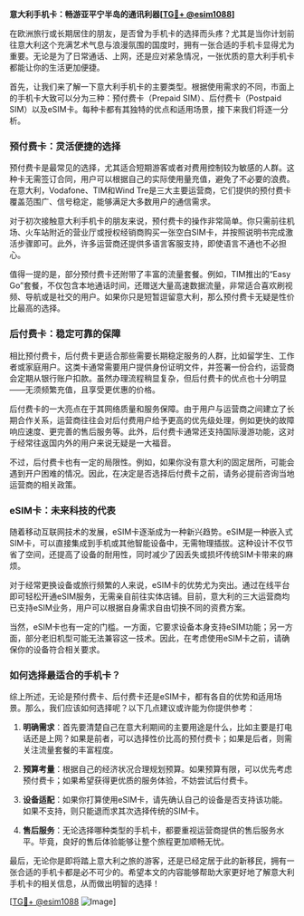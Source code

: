 **意大利手机卡：畅游亚平宁半岛的通讯利器[[TG💪+ @esim1088](https://t.me/s/esim1088)]**

在欧洲旅行或长期居住的朋友，是否曾为手机卡的选择而头疼？尤其是当你计划前往意大利这个充满艺术气息与浪漫氛围的国度时，拥有一张合适的手机卡显得尤为重要。无论是为了日常通话、上网，还是应对紧急情况，一张优质的意大利手机卡都能让你的生活更加便捷。

首先，让我们来了解一下意大利手机卡的主要类型。根据使用需求的不同，市面上的手机卡大致可以分为三种：预付费卡（Prepaid SIM）、后付费卡（Postpaid SIM）以及eSIM卡。每种卡都有其独特的优点和适用场景，接下来我们将逐一分析。

### 预付费卡：灵活便捷的选择

预付费卡是最常见的选择，尤其适合短期游客或者对费用控制较为敏感的人群。这种卡无需签订合同，用户可以根据自己的实际使用量充值，避免了不必要的浪费。在意大利，Vodafone、TIM和Wind Tre是三大主要运营商，它们提供的预付费卡覆盖范围广、信号稳定，能够满足大多数用户的通信需求。

对于初次接触意大利手机卡的朋友来说，预付费卡的操作非常简单。你只需前往机场、火车站附近的营业厅或授权经销商购买一张空白SIM卡，并按照说明书完成激活步骤即可。此外，许多运营商还提供多语言客服支持，即使语言不通也不必担心。

值得一提的是，部分预付费卡还附带了丰富的流量套餐。例如，TIM推出的“Easy Go”套餐，不仅包含本地通话时间，还赠送大量高速数据流量，非常适合喜欢刷视频、导航或是社交的用户。如果你只是短暂逗留意大利，那么预付费卡无疑是性价比最高的选择。

### 后付费卡：稳定可靠的保障

相比预付费卡，后付费卡更适合那些需要长期稳定服务的人群，比如留学生、工作者或家庭用户。这类卡通常需要用户提供身份证明文件，并签署一份合约，运营商会定期从银行账户扣款。虽然办理流程稍显复杂，但后付费卡的优点也十分明显——无须频繁充值，且享受更优惠的价格。

后付费卡的一大亮点在于其网络质量和服务保障。由于用户与运营商之间建立了长期合作关系，运营商往往会对后付费用户给予更高的优先级处理，例如更快的故障响应速度、更完善的售后服务等。此外，后付费卡通常还支持国际漫游功能，这对于经常往返国内外的用户来说无疑是一大福音。

不过，后付费卡也有一定的局限性。例如，如果你没有意大利的固定居所，可能会遇到开户困难的情况。因此，在决定是否选择后付费卡之前，请务必提前咨询当地运营商的相关政策。

### eSIM卡：未来科技的代表

随着移动互联网技术的发展，eSIM卡逐渐成为一种新兴趋势。eSIM是一种嵌入式SIM卡，可以直接集成到手机或其他智能设备中，无需物理插拔。这种设计不仅节省了空间，还提高了设备的耐用性，同时减少了因丢失或损坏传统SIM卡带来的麻烦。

对于经常更换设备或旅行频繁的人来说，eSIM卡的优势尤为突出。通过在线平台即可轻松开通eSIM服务，无需亲自前往实体店铺。目前，意大利的三大运营商均已支持eSIM业务，用户可以根据自身需求自由切换不同的资费方案。

当然，eSIM卡也有一定的门槛。一方面，它要求设备本身支持eSIM功能；另一方面，部分老旧机型可能无法兼容这一技术。因此，在考虑使用eSIM卡之前，请确保你的设备符合相关要求。

### 如何选择最适合的手机卡？

综上所述，无论是预付费卡、后付费卡还是eSIM卡，都有各自的优势和适用场景。那么，我们应该如何选择呢？以下几点建议或许能为你提供参考：

1. **明确需求**：首先要清楚自己在意大利期间的主要用途是什么，比如主要是打电话还是上网？如果是前者，可以选择性价比高的预付费卡；如果是后者，则需关注流量套餐的丰富程度。
   
2. **预算考量**：根据自己的经济状况合理规划预算。如果预算有限，可以优先考虑预付费卡；如果希望获得更优质的服务体验，不妨尝试后付费卡。

3. **设备适配**：如果你打算使用eSIM卡，请先确认自己的设备是否支持该功能。如果不支持，则只能退而求其次选择传统的SIM卡。

4. **售后服务**：无论选择哪种类型的手机卡，都要重视运营商提供的售后服务水平。毕竟，良好的售后体验能够让整个旅程更加顺畅无忧。

最后，无论你是即将踏上意大利之旅的游客，还是已经定居于此的新移民，拥有一张合适的手机卡都是必不可少的。希望本文的内容能够帮助大家更好地了解意大利手机卡的相关信息，从而做出明智的选择！

[[TG💪+ @esim1088](https://t.me/s/esim1088) ![Image](https://i.postimg.cc/4NQfJmqS/Snipaste-2025-05-13-00-14-12.png)]